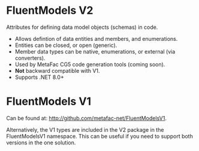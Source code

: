# FluentModels V2

Attributes for defining data model objects (schemas) in code.
- Allows defintion of data entities and members, and enumerations.
- Entities can be closed, or open (generic).
- Member data types can be native, enumerations, or external (via converters).
- Used by MetaFac CG5 code generation tools (coming soon).
- **Not** backward compatible with V1.
- Supports .NET 8.0+

# FluentModels V1

Can be found at: http://github.com/metafac-net/FluentModelsV1.

Alternatively, the V1 types are included in the V2 package in the FluentModelsV1 namespace. This
can be useful if you need to support both versions in the one solution.

